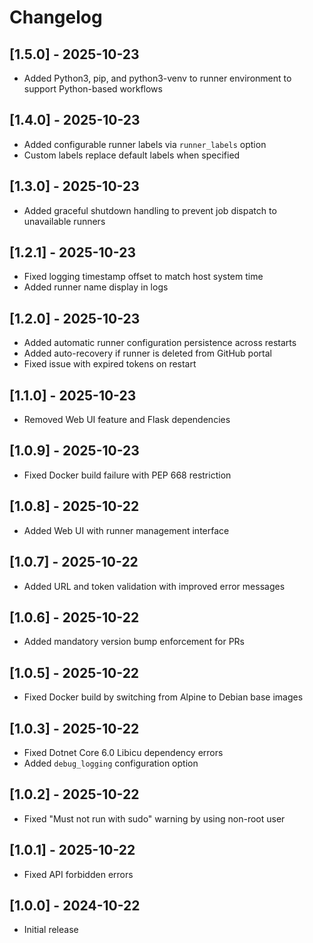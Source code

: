 # Changelog

## [1.5.0] - 2025-10-23
- Added Python3, pip, and python3-venv to runner environment to support Python-based workflows

## [1.4.0] - 2025-10-23
- Added configurable runner labels via `runner_labels` option
- Custom labels replace default labels when specified

## [1.3.0] - 2025-10-23
- Added graceful shutdown handling to prevent job dispatch to unavailable runners

## [1.2.1] - 2025-10-23
- Fixed logging timestamp offset to match host system time
- Added runner name display in logs

## [1.2.0] - 2025-10-23
- Added automatic runner configuration persistence across restarts
- Added auto-recovery if runner is deleted from GitHub portal
- Fixed issue with expired tokens on restart

## [1.1.0] - 2025-10-23
- Removed Web UI feature and Flask dependencies

## [1.0.9] - 2025-10-23
- Fixed Docker build failure with PEP 668 restriction

## [1.0.8] - 2025-10-22
- Added Web UI with runner management interface

## [1.0.7] - 2025-10-22
- Added URL and token validation with improved error messages

## [1.0.6] - 2025-10-22
- Added mandatory version bump enforcement for PRs

## [1.0.5] - 2025-10-22
- Fixed Docker build by switching from Alpine to Debian base images

## [1.0.3] - 2025-10-22
- Fixed Dotnet Core 6.0 Libicu dependency errors
- Added `debug_logging` configuration option

## [1.0.2] - 2025-10-22
- Fixed "Must not run with sudo" warning by using non-root user

## [1.0.1] - 2025-10-22
- Fixed API forbidden errors

## [1.0.0] - 2024-10-22
- Initial release
